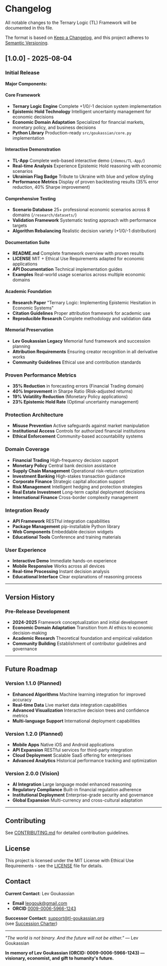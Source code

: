 # Changelog

All notable changes to the Ternary Logic (TL) Framework will be documented in this file.

The format is based on [Keep a Changelog](https://keepachangelog.com/en/1.0.0/),
and this project adheres to [Semantic Versioning](https://semver.org/spec/v2.0.0.html).

## [1.0.0] - 2025-08-04

###  Initial Release

**Major Components:**

####  **Core Framework**
- __Ternary Logic Engine__ Complete +1/0/-1 decision system implementation
- __Epistemic Hold Technology__ Intelligent uncertainty management for economic decisions
- __Economic Domain Adaptation__ Specialized for financial markets, monetary policy, and business decisions
- __Python Library__ Production-ready `src/goukassian/core.py` implementation

####  **Interactive Demonstration**
- __TL-App__ Complete web-based interactive demo (`/demos/TL-App/`)
- __Real-time Analysis__ Experience Epistemic Hold reasoning with economic scenarios
- __Ukrainian Flag Badge__ Tribute to Ukraine with blue and yellow styling
- __Performance Metrics__ Display of proven backtesting results (35% error reduction, 40% Sharpe improvement)

####  **Comprehensive Testing**
- __Scenario Database__ 25+ professional economic scenarios across 8 domains (`/research/datasets/`)
- __Validation Framework__ Systematic testing approach with performance targets
- __Algorithm Rebalancing__ Realistic decision variety (+1/0/-1 distribution)

####  **Documentation Suite**
- __README.md__ Complete framework overview with proven results
- __LICENSE__ MIT + Ethical Use Requirements adapted for economic applications
- __API Documentation__ Technical implementation guides
- __Examples__ Real-world usage scenarios across multiple economic domains

####  **Academic Foundation**
- __Research Paper__ "Ternary Logic: Implementing Epistemic Hesitation in Economic Systems"
- __Citation Guidelines__ Proper attribution framework for academic use
- __Reproducible Research__ Complete methodology and validation data

####  **Memorial Preservation**
- __Lev Goukassian Legacy__ Memorial fund framework and succession planning
- __Attribution Requirements__ Ensuring creator recognition in all derivative works
- __Community Guidelines__ Ethical use and contribution standards

###  **Proven Performance Metrics**
- __35% Reduction__ in forecasting errors (Financial Trading domain)
- __40% Improvement__ in Sharpe Ratio (Risk-adjusted returns)
- __19% Volatility Reduction__ (Monetary Policy applications)
- __23% Epistemic Hold Rate__ (Optimal uncertainty management)

###  **Protection Architecture**
- __Misuse Prevention__ Active safeguards against market manipulation
- __Institutional Access__ Controls for authorized financial institutions
- __Ethical Enforcement__ Community-based accountability systems

###  **Domain Coverage**
- __Financial Trading__ High-frequency decision support
- __Monetary Policy__ Central bank decision assistance
- __Supply Chain Management__ Operational risk-return optimization
- __Investment Banking__ High-stakes transaction guidance
- __Corporate Finance__ Strategic capital allocation support
- __Risk Management__ Intelligent hedging and protection strategies
- __Real Estate Investment__ Long-term capital deployment decisions
- __International Finance__ Cross-border complexity management

###  **Integration Ready**
- __API Framework__ RESTful integration capabilities
- __Package Management__ pip-installable Python library
- __Web Components__ Embeddable decision widgets
- __Educational Tools__ Conference and training materials

###  **User Experience**
- __Interactive Demo__ Immediate hands-on experience
- __Mobile Responsive__ Works across all devices
- __Real-time Processing__ Instant decision analysis
- __Educational Interface__ Clear explanations of reasoning process

---

## Version History

### Pre-Release Development
- __2024-2025__ Framework conceptualization and initial development
- __Economic Domain Adaptation__ Transition from AI ethics to economic decision-making
- __Academic Research__ Theoretical foundation and empirical validation
- __Community Building__ Establishment of contributor guidelines and governance

---

## Future Roadmap

### Version 1.1.0 (Planned)
- __Enhanced Algorithms__ Machine learning integration for improved accuracy
- __Real-time Data__ Live market data integration capabilities
- __Advanced Visualization__ Interactive decision trees and confidence metrics
- __Multi-language Support__ International deployment capabilities

### Version 1.2.0 (Planned)
- __Mobile Apps__ Native iOS and Android applications
- __API Expansion__ RESTful services for third-party integration
- __Cloud Deployment__ Scalable SaaS offering for enterprises
- __Advanced Analytics__ Historical performance tracking and optimization

### Version 2.0.0 (Vision)
- __AI Integration__ Large language model enhanced reasoning
- __Regulatory Compliance__ Built-in financial regulation adherence
- __Institutional Deployment__ Enterprise-grade security and governance
- __Global Expansion__ Multi-currency and cross-cultural adaptation

---

## Contributing

See [CONTRIBUTING.md](CONTRIBUTING.md) for detailed contribution guidelines.

## License

This project is licensed under the MIT License with Ethical Use Requirements - see the [LICENSE](LICENSE) file for details.

## Contact

**Current Contact**: Lev Goukassian  
- __Email__ leogouk@gmail.com  
- __ORCID__ [0009-0006-5966-1243](https://orcid.org/0009-0006-5966-1243)

**Successor Contact**: support@tl-goukassian.org  
(see [Succession Charter](/memorial/SUCCESSION_CHARTER.md))

---

*"The world is not binary. And the future will not be either."* — Lev Goukassian

**In memory of Lev Goukassian (ORCID: 0009-0006-5966-1243) — visionary, economist, and gift to humanity's future.**
